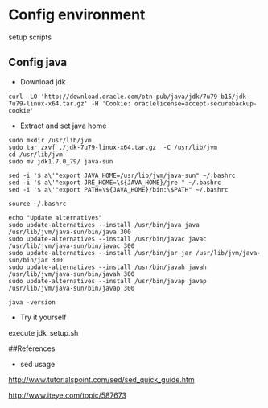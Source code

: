 # Config environment

setup scripts

## Config java

- Download jdk

`curl -LO 'http://download.oracle.com/otn-pub/java/jdk/7u79-b15/jdk-7u79-linux-x64.tar.gz' -H 'Cookie: oraclelicense=accept-securebackup-cookie'`

- Extract and set java home

````
sudo mkdir /usr/lib/jvm
sudo tar zxvf ./jdk-7u79-linux-x64.tar.gz  -C /usr/lib/jvm
cd /usr/lib/jvm
sudo mv jdk1.7.0_79/ java-sun

sed -i '$ a\'"export JAVA_HOME=/usr/lib/jvm/java-sun" ~/.bashrc
sed -i '$ a\'"export JRE_HOME=\${JAVA_HOME}/jre " ~/.bashrc
sed -i '$ a\'"export PATH=\${JAVA_HOME}/bin:\$PATH" ~/.bashrc

source ~/.bashrc

echo "Update alternatives"
sudo update-alternatives --install /usr/bin/java java /usr/lib/jvm/java-sun/bin/java 300
sudo update-alternatives --install /usr/bin/javac javac /usr/lib/jvm/java-sun/bin/javac 300
sudo update-alternatives --install /usr/bin/jar jar /usr/lib/jvm/java-sun/bin/jar 300
sudo update-alternatives --install /usr/bin/javah javah /usr/lib/jvm/java-sun/bin/javah 300
sudo update-alternatives --install /usr/bin/javap javap /usr/lib/jvm/java-sun/bin/javap 300

java -version
````
- Try it yourself

execute jdk_setup.sh

##References
- sed usage

http://www.tutorialspoint.com/sed/sed_quick_guide.htm

http://www.iteye.com/topic/587673
